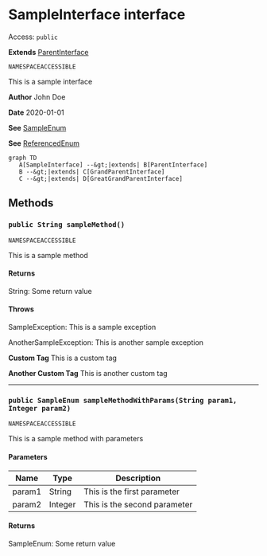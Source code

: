 # SampleInterface interface
Access: `public`

**Extends**
[ParentInterface](./ParentInterface.md)

`NAMESPACEACCESSIBLE`

This is a sample interface

**Author** John Doe

**Date** 2020-01-01

**See** [SampleEnum](../Sample-Enums/SampleEnum.md)

**See** [ReferencedEnum](./ReferencedEnum.md)

```mermaid
graph TD
   A[SampleInterface] --&gt;|extends| B[ParentInterface]
   B --&gt;|extends| C[GrandParentInterface]
   C --&gt;|extends| D[GreatGrandParentInterface]
```

## Methods
### `public String sampleMethod()`

`NAMESPACEACCESSIBLE`

This is a sample method

#### Returns
String: Some return value

#### Throws
SampleException: This is a sample exception

AnotherSampleException: This is another sample exception

**Custom Tag** This is a custom tag

**Another Custom Tag** This is another custom tag

---

### `public SampleEnum sampleMethodWithParams(String param1, Integer param2)`

`NAMESPACEACCESSIBLE`

This is a sample method with parameters

#### Parameters
| Name | Type | Description |
|------|------|-------------|
| param1 | String | This is the first parameter |
| param2 | Integer | This is the second parameter |

#### Returns
SampleEnum: Some return value
